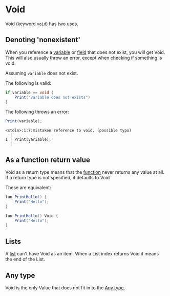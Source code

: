 # Void 

Void (keyword `void`) has two uses.

## Denoting 'nonexistent'
When you reference a [variable](./variable.md) or [field](./record.md) that does not exist, you will get Void.
This will also usually throw an error, except when checking if something is void.

Assuming `variable` does not exist.

The following is valid:
```cs
if variable == void {
    Print("variable does not exists")
}
```

The following throws an error:
```cs
Print(variable);
```
```
<stdin>:1:7:mistaken reference to void. (possible typo)
  |
1 | Print(variable);
  |       ^
```

## As a function return value

Void as a return type means that the [function](./function.md) never returns any value at all.
If a return type is not specified, it defaults to Void

These are equivalent:
```cs
fun PrintHello() {
    Print("Hello");
}
```

```cs
fun PrintHello() Void {
    Print("Hello");
}
```

## Lists

A [list](./list.md) can't have Void as an item.
When a List index returns Void it means the end of the List.

## Any type

Void is the only Value that does not fit in to the [Any type](./type.md).
